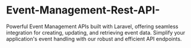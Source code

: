 # Event-Management-Rest-API-
Powerful Event Management APIs built with Laravel, offering seamless integration for creating, updating, and retrieving event data. Simplify your application's event handling with our robust and efficient API endpoints.
